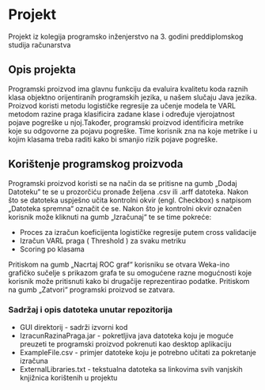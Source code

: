 # Projekt
Projekt iz  kolegija programsko inženjerstvo na 3. godini preddiplomskog studija računarstva

## Opis projekta

Programski proizvod ima glavnu funkciju da evaluira kvalitetu koda raznih klasa objektno orijentiranih programskih jezika, u našem slučaju Java jezika. Proizvod koristi metodu logističke regresije za učenje modela te VARL metodom razine praga klasificira zadane klase i određuje vjerojatnost pojave pogreške u njoj.Također, programski proizvod identificira metrike koje su odgovorne za pojavu pogreške. Time korisnik zna na koje metrike i u kojim klasama treba raditi kako bi smanjio rizik pojave pogreške.

## Korištenje programskog proizvoda

Programski proizvod koristi se na način da se pritisne na gumb „Dodaj Datoteku“ te se u prozorčiću pronađe željena .csv ili .arff datoteka. Nakon što se datoteka uspješno učita kontrolni okvir (engl. Checkbox) s natpisom „Datoteka spremna“ označit će se. Nakon što je kontrolni okvir označen korisnik može kliknuti na gumb „Izračunaj“ te se time pokreće:
- Proces za izračun koeficijenta logističke regresije putem cross validacije
- Izračun VARL praga ( Threshold ) za svaku metriku
- Scoring po klasama 

Pritiskom na gumb „Nacrtaj ROC graf“ korisniku se otvara Weka-ino grafičko sučelje s prikazom grafa te su omogućene razne mogućnosti koje korisnik može pritisnuti kako bi drugačije reprezentirao podatke. Pritiskom na gumb „Zatvori“ programski proizvod se zatvara.

### Sadržaj i opis datoteka unutar repozitorija
- GUI direktorij - sadrži izvorni kod
- IzracunRazinaPraga.jar - pokretljiva java datoteka koju je moguće preuzeti te programski proizvod pokrenuti kao desktop aplikaciju
- ExampleFile.csv - primjer datoteke koju je potrebno učitati za pokretanje izračuna
- ExternalLibraries.txt - tekstualna datoteka sa linkovima svih vanjskih knjižnica korištenih u projektu
